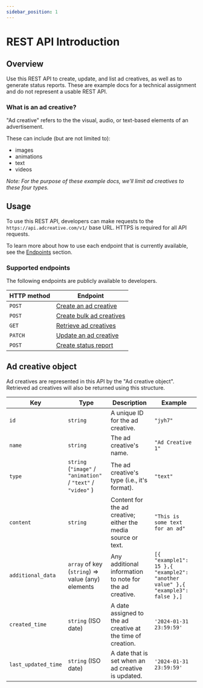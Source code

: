 ```yaml
---
sidebar_position: 1
---
```


# REST API Introduction

## Overview

Use this REST API to create, update, and list ad creatives, as well as to generate status reports. These are example docs for a technical assignment and do not represent a usable REST API.

### What is an ad creative?

"Ad creative" refers to the the visual, audio, or text-based elements of an advertisement.

These can include (but are not limited to):

- images
- animations
- text
- videos

_Note: For the purpose of these example docs, we'll limit ad creatives to these four types._

## Usage

To use this REST API, developers can make requests to the `https://api.adcreative.com/v1/` base URL. HTTPS is required for all API requests.

To learn more about how to use each endpoint that is currently available, see the [Endpoints](./category/endpoints) section.

### Supported endpoints

The following endpoints are publicly available to developers.

| HTTP method | Endpoint                                                         |
| ----------- | ---------------------------------------------------------------- |
| `POST`      | [Create an ad creative](./endpoints/create-an-ad-creative)       |
| `POST`      | [Create bulk ad creatives](./endpoints/create-bulk-ad-creatives) |
| `GET`       | [Retrieve ad creatives](./endpoints/retrieve-ad-creatives)       |
| `PATCH`     | [Update an ad creative](./endpoints/update-an-ad-creative)       |
| `POST`      | [Create status report](./endpoints/create-status-report)         |

## Ad creative object

Ad creatives are represented in this API by the "Ad creative object". Retrieved ad creatives will also be returned using this structure.

| Key                 | Type                                                         | Description                                                   | Example                                                                       |
| ------------------- | ------------------------------------------------------------ | ------------------------------------------------------------- | ----------------------------------------------------------------------------- |
| `id`                | `string`                                                     | A unique ID for the ad creative.                              | `"jyh7"`                                                                      |
| `name`              | `string`                                                     | The ad creative's name.                                       | `"Ad Creative 1"`                                                             |
| `type`              | `string` (`"image"` / `"animation"` / `"text"` / `"video"` ) | The ad creative's type (i.e., it's format).                   | `"text"`                                                                      |
| `content`           | `string`                                                     | Content for the ad creative; either the media source or text. | `"This is some text for an ad"`                                               |
| `additional_data`   | `array` of key (`string`) ⇒ value (any) elements             | Any additional information to note for the ad creative.       | `[{ "example1": 15 },{ "example2": "another value" },{ "example3": false },]` |
| `created_time`      | `string` (ISO date)                                          | A date assigned to the ad creative at the time of creation.   | `'2024-01-31 23:59:59'`                                                       |
| `last_updated_time` | `string` (ISO date)                                          | A date that is set when an ad creative is updated.            | `'2024-01-31 23:59:59'`                                                       |
